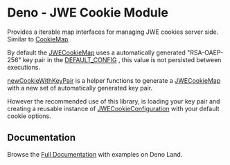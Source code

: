 # Deno - JWE Cookie Module

Provides a iterable map interfaces for managing JWE cookies server side. Similar
to [CookieMap](https://deno.land/std/http/cookie_map.ts).

By default the
[JWECookieMap](https://deno.land/x/jwe_cookie_map/main.ts?s=JWECookieMap) uses a
automatically generated "RSA-OAEP-256" key pair in the
[DEFAULT_CONFIG](https://deno.land/x/jwe_cookie_map/main.ts?s=DEFAULT_CONFIG) ,
this value is not persisted between executions.

[newCookieWithKeyPair](https://deno.land/x/jwe_cookie_map/main.ts?s=newCookieWithKeyPair)
is a helper functions to generate a
[JWECookieMap](https://deno.land/x/jwe_cookie_map/main.ts?s=JWECookieMap) with a
new set of automatically generated key pair.

However the recommended use of this library, is loading your key pair and
creating a reusable instance of
[JWECookieConfiguration](https://deno.land/x/jwe_cookie_map/main.ts?s=JWECookieConfiguration)
with your default cookie options.

## Documentation

Browse the [Full Documentation](https://deno.land/x/jwe_cookie_map/main.ts) with examples on Deno Land.
